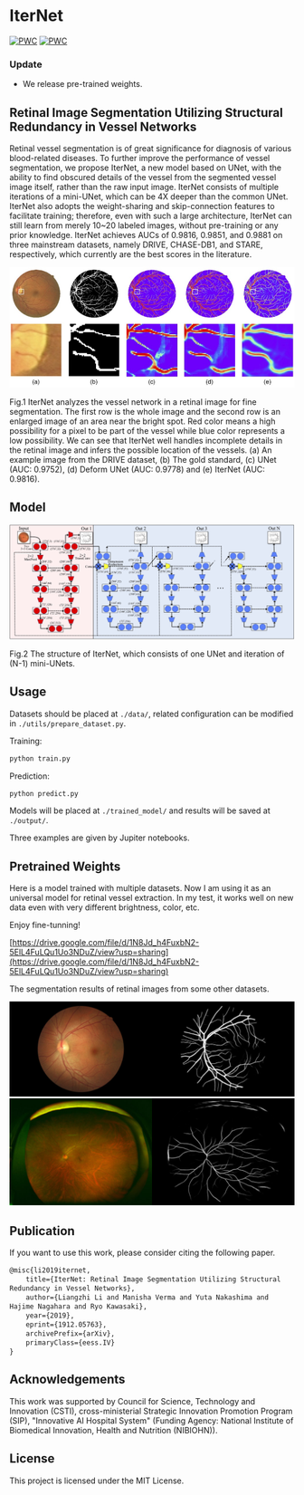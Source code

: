 # IterNet

[![PWC](https://img.shields.io/endpoint.svg?url=https://paperswithcode.com/badge/iternet-retinal-image-segmentation-utilizing/retinal-vessel-segmentation-on-drive)](https://paperswithcode.com/sota/retinal-vessel-segmentation-on-drive?p=iternet-retinal-image-segmentation-utilizing)
[![PWC](https://img.shields.io/endpoint.svg?url=https://paperswithcode.com/badge/iternet-retinal-image-segmentation-utilizing/retinal-vessel-segmentation-on-chase_db1)](https://paperswithcode.com/sota/retinal-vessel-segmentation-on-chase_db1?p=iternet-retinal-image-segmentation-utilizing)

### Update
* We release pre-trained weights.

## Retinal Image Segmentation Utilizing Structural Redundancy in Vessel Networks

Retinal vessel segmentation is of great significance for diagnosis of various blood-related diseases. To further improve the performance of vessel segmentation, we propose IterNet, a new model based on UNet, with the ability to find obscured details of the vessel from the segmented vessel image itself, rather than the raw input image. IterNet consists of multiple iterations of a mini-UNet, which can be 4X deeper than the common UNet. IterNet also adopts the weight-sharing and skip-connection features to facilitate training; therefore, even with such a large architecture, IterNet can still learn from merely 10~20 labeled images, without pre-training or any prior knowledge. IterNet achieves AUCs of 0.9816, 0.9851, and 0.9881 on three mainstream datasets, namely DRIVE, CHASE-DB1, and STARE, respectively, which currently are the best scores in the literature.

![Segmentation results](./pics/results.jpg)

Fig.1 IterNet analyzes the vessel network in a retinal image for fine segmentation. The first row is the whole image and the second row is an enlarged image of an area near the bright spot. Red color means a high possibility for a pixel to be part of the vessel while blue color represents a low possibility. We can see that IterNet well handles incomplete details in the retinal image and infers the possible location of the vessels. (a) An example image from the DRIVE dataset, (b) The gold standard, (c) UNet (AUC: 0.9752), (d) Deform UNet (AUC: 0.9778) and (e) IterNet (AUC: 0.9816).

## Model

![Network Structure](./pics/structure.jpg)

Fig.2 The structure of IterNet, which consists of one UNet and iteration of (N-1) mini-UNets.

## Usage

Datasets should be placed at `./data/`, related configuration can be modified in `./utils/prepare_dataset.py`.

Training:

```bash
python train.py
```

Prediction:

```bash
python predict.py
```

Models will be placed at `./trained_model/` and results will be saved at `./output/`.

Three examples are given by Jupiter notebooks.

## Pretrained Weights
Here is a model trained with multiple datasets. Now I am using it as an universal model for retinal vessel extraction. In my test, it works well on new data even with very different brightness, color, etc.

Enjoy fine-tunning!

[https://drive.google.com/file/d/1N8Jd_h4FuxbN2-5ElL4FuLQu1Uo3NDuZ/view?usp=sharing](https://drive.google.com/file/d/1N8Jd_h4FuxbN2-5ElL4FuLQu1Uo3NDuZ/view?usp=sharing)

The segmentation results of retinal images from some other datasets.

![Segmentation Result](./pics/other_data_1.jpg)
![Segmentation Result](./pics/other_data_2.jpg)

## Publication

If you want to use this work, please consider citing the following paper.

```
@misc{li2019iternet,
    title={IterNet: Retinal Image Segmentation Utilizing Structural Redundancy in Vessel Networks},
    author={Liangzhi Li and Manisha Verma and Yuta Nakashima and Hajime Nagahara and Ryo Kawasaki},
    year={2019},
    eprint={1912.05763},
    archivePrefix={arXiv},
    primaryClass={eess.IV}
}
```

## Acknowledgements

This work was supported by Council for Science, Technology and Innovation (CSTI), cross-ministerial Strategic Innovation Promotion Program (SIP), "Innovative AI Hospital System" (Funding Agency: National Institute of Biomedical Innovation, Health and Nutrition (NIBIOHN)).

## License

This project is licensed under the MIT License.